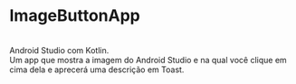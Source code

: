 # ImageButtonApp
<BR>Android Studio com Kotlin.
<BR>Um app que mostra a imagem do Android Studio e na qual você clique em cima dela e aprecerá uma descrição em Toast.
  

